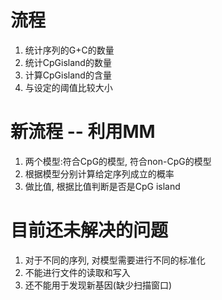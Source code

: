# 流程

1. 统计序列的G+C的数量
2. 统计CpGisland的数量
3. 计算CpGisland的含量
4. 与设定的阈值比较大小

# 新流程 -- 利用MM
1. 两个模型:符合CpG的模型, 符合non-CpG的模型
2. 根据模型分别计算给定序列成立的概率
3. 做比值, 根据比值判断是否是CpG island

# 目前还未解决的问题
1. 对于不同的序列, 对模型需要进行不同的标准化
2. 不能进行文件的读取和写入
3. 还不能用于发现新基因(缺少扫描窗口)